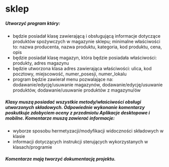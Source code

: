 # sklep
##### Utworzyć program który:
-  będzie posiadał klasę zawierającą i obsługującą informacje dotyczące produktów spożywczych w magazynie sklepu; minimalne właściwości to: nazwa producenta, nazwa produktu, kategoria, kod produktu, cena, opis
-  będzie posiadał klasę magazyn, która będzie posiadała właściwości: produkty, adres magazynu
-  będzie utworzona klasa adres zawierająca właściwości: ulica, kod pocztowy, miejscowość, numer_posesji, numer_lokalu
-  program będzie zawierał menu pozwalające na: dodawanie/edycję/usuwanie magazynów, dodawanie/edycję/usuwanie produktów, dodawanie/usuwanie produktów z magazynu/ów
##### Klasy muszą posiadać wszystkie metody/właściwości obsługi utworzonych składowych. Odpowiednie wykonanie komentarzy poskutkuje zdobyciem oceny z przedmiotu Aplikacje desktopowe i mobilne. Komentarze muszą zawierać informacje:
-  wyborze sposobu hermetyzacji/modyfikacji widoczności składowych w klasie
-  informacji dotyczących instrukcji sterujących wykorzystanych w klasach/programie 
##### Komentarze mają tworzyć dokumentację projektu.
